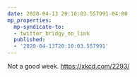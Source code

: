 ```yaml
---
date: 2020-04-13 20:10:03.557991-04:00
mp_properties:
  mp-syndicate-to:
  - twitter_bridgy_no_link
  published:
  - '2020-04-13T20:10:03.557991'
---
```


Not a good week.    https://xkcd.com/2293/